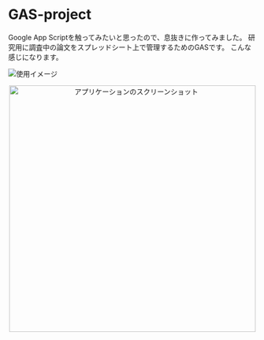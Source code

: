 # GAS-project

Google App Scriptを触ってみたいと思ったので、息抜きに作ってみました。
研究用に調査中の論文をスプレッドシート上で管理するためのGASです。
こんな感じになります。

![使用イメージ](images/GASイメージ.png)

<p align="center">
  <img src="images/GASイメージ.png" width="500" alt="アプリケーションのスクリーンショット">
</p>
